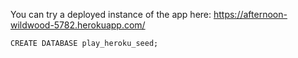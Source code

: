 You can try a deployed instance of the app here: https://afternoon-wildwood-5782.herokuapp.com/


`CREATE DATABASE play_heroku_seed;`
